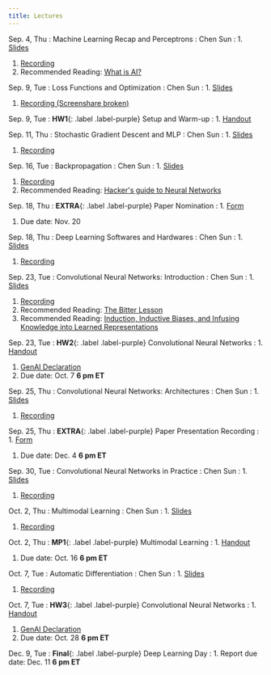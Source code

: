 ```yaml
---
title: Lectures
---
```


Sep. 4, Thu
: Machine Learning Recap and Perceptrons
  : Chen Sun
: 1. [Slides](https://drive.google.com/file/d/1WeDZJVL0gYQs4bdWQ0cbA2jKg56OPXXp/view?usp=sharing)
  1. [Recording](https://drive.google.com/file/d/1D2CroDUtsSyUSuToAe3OCn7fMvM-3OeX/view?usp=sharing)
  1. Recommended Reading: [What is AI?](http://jmc.stanford.edu/artificial-intelligence/what-is-ai/index.html)

Sep. 9, Tue
: Loss Functions and Optimization
  : Chen Sun
: 1. [Slides](https://drive.google.com/file/d/1r48VTx2jv4Fac1BRnlBg_RqT30YrxHsG/view?usp=sharing)
  1. [Recording (Screenshare broken)](https://drive.google.com/file/d/12lYZgRnwlsCtd6aknQ7W7Wt5BseTD0Fl/view?usp=sharing)

Sep. 9, Tue
: **HW1**{: .label .label-purple} Setup and Warm-up
: 1. [Handout](https://hackmd.io/DUbGr8EkSmapA_toNn5Fiw)

Sep. 11, Thu
: Stochastic Gradient Descent and MLP
  : Chen Sun
: 1. [Slides](https://drive.google.com/file/d/19nOY-MkU4Ct7SEzJOU2NVxkBxqNl5xyg/view?usp=sharing)
  1. [Recording](https://drive.google.com/file/d/17uUqwGVoqKDv-DE_nTtOmeXvA6_bfzxh/view?usp=sharing)

Sep. 16, Tue
: Backpropagation
  : Chen Sun
: 1. [Slides](https://drive.google.com/file/d/1g6WIJP5ZROvQU5EWDtXFGzkj0kfHHPAw/view?usp=sharing)
  1. [Recording](https://drive.google.com/file/d/12iz_8c5ONaSjJ_OTXS1BjQLi6cy4vOuX/view?usp=sharing)
  1. Recommended Reading: [Hacker's guide to Neural Networks](https://karpathy.github.io/neuralnets/)

Sep. 18, Thu
: **EXTRA**{: .label .label-purple} Paper Nomination
: 1. [Form](https://forms.gle/t2T9owBQiqtXnDAq6)
  1. Due date: Nov. 20

Sep. 18, Thu
: Deep Learning Softwares and Hardwares
  : Chen Sun
: 1. [Slides](https://drive.google.com/file/d/1ajQ5O86DjSD7fLsmLrEhVCn1jsJEo9vS/view?usp=sharing)
  1. [Recording](https://drive.google.com/file/d/1mJn_MHx63qWvx5IPTXYvlbRuhmNggO_i/view?usp=drive_link)

Sep. 23, Tue
: Convolutional Neural Networks: Introduction
  : Chen Sun
: 1. [Slides](https://drive.google.com/file/d/1nUBbBUKqUwkSARxVnI5RwbOPEbwqcU2u/view?usp=sharing)
  1. [Recording](https://drive.google.com/file/d/1JSy9Yad8-_Lqbsx2TIlA3Pg65_xIbAO5/view?usp=sharing)
  1. Recommended Reading: [The Bitter Lesson](http://www.incompleteideas.net/IncIdeas/BitterLesson.html)
  1. Recommended Reading: [Induction, Inductive Biases, and Infusing Knowledge into Learned Representations](https://sgfin.github.io/2020/06/22/Induction-Intro/)

Sep. 23, Tue
: **HW2**{: .label .label-purple} Convolutional Neural Networks
: 1. [Handout](https://hackmd.io/@brown-2470-f25/HkX2ymFKgg)
  1. [GenAI Declaration](https://forms.gle/EwQGmgH1BrBxFsgZ9)
  1. Due date: Oct. 7 **6 pm ET**

Sep. 25, Thu
: Convolutional Neural Networks: Architectures
  : Chen Sun
: 1. [Slides](https://drive.google.com/file/d/1BUAE8yAv_UB-wj4pRcR5n5Nmar0afUQV/view?usp=sharing)
  1. [Recording](https://drive.google.com/file/d/1lWPzuvYVrXvru6UH-vu_S1tc8oSP20Oy/view?usp=sharing)

Sep. 25, Thu
: **EXTRA**{: .label .label-purple} Paper Presentation Recording
: 1. [Form](https://forms.gle/9B2uYZoNBMUCakx6A)
  1. Due date: Dec. 4 **6 pm ET**

Sep. 30, Tue
: Convolutional Neural Networks in Practice
  : Chen Sun
: 1. [Slides](https://drive.google.com/file/d/163mRMXsb4-z-hqchgw6t4HIE5NiVbxBt/view?usp=sharing)
  1. [Recording](https://drive.google.com/file/d/1OAGcaOYkYVK1uHHBUphi0WWp44Jssg3h/view?usp=drive_link)

Oct. 2, Thu
: Multimodal Learning
  : Chen Sun
: 1. [Slides](https://drive.google.com/file/d/1tRH_Mnb9vaoKGr2s14-0MiWM8GUR2h8x/view?usp=sharing)
  1. [Recording](https://drive.google.com/file/d/1TI32VLXmzgkIjNuJ3DjnLZnhOoTYK7-t/view?usp=drive_link)

Oct. 2, Thu
: **MP1**{: .label .label-purple} Multimodal Learning
: 1. [Handout](https://docs.google.com/document/d/1VpJtvQtM502rxVzSYHGCjjbOkRhFlFX8qq0Sw2UnUi8/edit?usp=sharing)
  1. Due date: Oct. 16 **6 pm ET**

Oct. 7, Tue
: Automatic Differentiation
  : Chen Sun
: 1. [Slides](https://drive.google.com/file/d/15GIUNaaVvsfKg-WWFqrHkn3frYdJ2zKp/view?usp=sharing)
  1. [Recording]()

Oct. 7, Tue
: **HW3**{: .label .label-purple} Convolutional Neural Networks
: 1. [Handout](https://hackmd.io/@brown-2470-f25/rkEAJQFKxg)
  1. [GenAI Declaration](https://forms.gle/EwQGmgH1BrBxFsgZ9)
  1. Due date: Oct. 28 **6 pm ET**

Dec. 9, Tue
: **Final**{: .label .label-purple} Deep Learning Day
: 1. Report due date: Dec. 11 **6 pm ET**